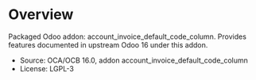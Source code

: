 # Overview

Packaged Odoo addon: account_invoice_default_code_column. Provides features documented in upstream Odoo 16 under this addon.

- Source: OCA/OCB 16.0, addon account_invoice_default_code_column
- License: LGPL-3
